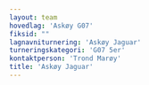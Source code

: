 ```yaml
---
layout: team
hovedlag: 'Askøy G07'
fiksid: ""
lagnavniturnering: 'Askøy Jaguar'
turneringskategori: 'G07 5er'
kontaktperson: 'Trond Marøy'
title: 'Askøy Jaguar'
---
```


